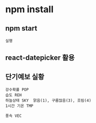 # npm install

## npm start

    실행

## react-datepicker 활용

## 단기예보 실황

    강수확률 POP
    습도 REH
    하늘상태 SKY  맑음(1), 구름많음(3), 흐림(4)
    1시간 기온 TMP

    풍속 VEC
